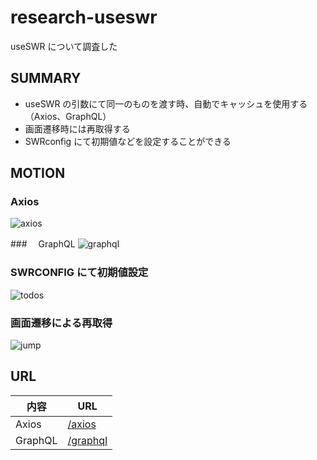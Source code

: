 # research-useswr

useSWR について調査した

## SUMMARY

- useSWR の引数にて同一のものを渡す時、自動でキャッシュを使用する（Axios、GraphQL）
- 画面遷移時には再取得する
- SWRconfig にて初期値などを設定することができる

## MOTION

### Axios

![axios](https://github.com/ayakaki/research-useswr/assets/65984887/d31f851a-98a2-4dd9-8b06-8d124663dbb8)

###　 GraphQL
![graphql](https://github.com/ayakaki/research-useswr/assets/65984887/d73072db-c979-41d0-a241-b8b20033e531)

### SWRCONFIG にて初期値設定

![todos](https://github.com/ayakaki/research-useswr/assets/65984887/49b54584-633c-4876-a31f-f69131ede892)

### 画面遷移による再取得

![jump](https://github.com/ayakaki/research-useswr/assets/65984887/aeb722a6-79a6-4107-8d77-fb8def4f9dc5)

## URL

| 内容    | URL                                       |
| ------- | ----------------------------------------- |
| Axios   | [/axios](http://localhost:3000/axios)     |
| GraphQL | [/graphql](http://localhost:3000/graphql) |
